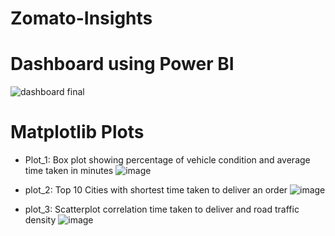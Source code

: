 # Zomato-Insights

# Dashboard using Power BI
![dashboard final](https://github.com/Ashvakg/Zomato-Insights/assets/83398283/27b0ff29-f4fb-4af5-b94f-15ff96abc64a)

# Matplotlib Plots

- Plot_1: Box plot showing percentage of vehicle condition and average time taken in minutes
![image](https://github.com/Ashvakg/Zomato-Insights/assets/83398283/c0a151be-96ec-4be4-bb8b-3afea0a47032)

- plot_2: Top 10 Cities with shortest time taken to deliver an order
![image](https://github.com/Ashvakg/Zomato-Insights/assets/83398283/a665379a-5265-4372-8820-ac7eaf4748a0)

- plot_3: Scatterplot correlation time taken to deliver and road traffic density
![image](https://github.com/Ashvakg/Zomato-Insights/assets/83398283/e0b77665-55d7-49b9-804e-43cecdc7042c)


